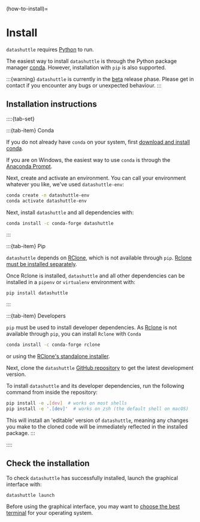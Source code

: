(how-to-install)=
# Install

``datashuttle`` requires
[Python](https://www.python.org/)
to run.

The easiest way to install ``datashuttle`` is through the Python package manager
[conda](https://docs.conda.io/en/latest/). However, installation with `pip` is also supported.

:::{warning}
``datashuttle`` is currently in the [beta](https://en.wikipedia.org/wiki/Software_release_life_cycle#Beta) release phase. Please
get in contact if you encounter any bugs or unexpected behaviour.
:::

## Installation instructions

::::{tab-set}

:::{tab-item} Conda

If you do not already have `conda` on your system, first
[download and install conda](https://docs.anaconda.com/free/miniconda/miniconda-install/).

If you are on Windows, the easiest way to use `conda` is through the [Anaconda Prompt](https://docs.anaconda.com/free/anaconda/getting-started/index.html).

Next, create and activate an environment.  You can call your environment whatever you like,
we've used `datashuttle-env`:

```sh
conda create -n datashuttle-env
conda activate datashuttle-env
```

Next, install ``datashuttle`` and all dependencies with:

```sh
conda install -c conda-forge datashuttle
```

:::

:::{tab-item} Pip

``datashuttle`` depends on [RClone](https://rclone.org/), which is not available through `pip`.
[Rclone must be installed separately](https://rclone.org/downloads/).

Once Rclone is installed, ``datashuttle`` and all other dependencies can be
installed in a `pipenv` or `virtualenv` environment with:

```shell
pip install datashuttle
```

:::

:::{tab-item} Developers

`pip` must be used to install developer dependencies.
As
[Rclone](https://rclone.org/)
is not available through `pip`, you can install `Rclone` with `Conda`

```sh
conda install -c conda-forge rclone
```

or using the [RClone's standalone installer](https://rclone.org/downloads/).

Next, clone the ``datashuttle``
[GitHub repository](https://github.com/neuroinformatics-unit/datashuttle/)
to get the latest development version.

To install ``datashuttle`` and its developer dependencies,
run the following command from inside the repository:

```sh
pip install -e .[dev]  # works on most shells
pip install -e '.[dev]'  # works on zsh (the default shell on macOS)
```

This will install an 'editable' version of ``datashuttle``, meaning
any changes you make to the cloned code will be immediately
reflected in the installed package.
:::

::::

## Check the installation

To check ``datashuttle`` has successfully installed, launch the
graphical interface with:

```shell
datashuttle launch
```

Before using the graphical interface, you may want to
[choose the best terminal](choose-a-terminal_)
for your operating system.

